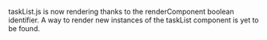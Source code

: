 taskList.js is now rendering thanks to the renderComponent boolean identifier. A way to render new instances of the taskList component is yet to be found.